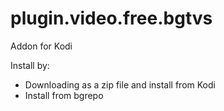 # plugin.video.free.bgtvs

Addon for Kodi

Install by:

* Downloading as a zip file and install from Kodi
* Install from bgrepo

